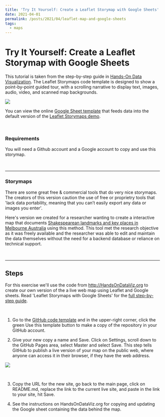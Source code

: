 ```yaml
---
title: 'Try It Yourself: Create a Leaflet Storymap with Google Sheets'
date: 2021-04-01
permalink: /posts/2021/04/leaflet-map-and-google-sheets
tags:
  - maps
---
```


# Try It Yourself: Create a Leaflet Storymap with Google Sheets

This tutorial is taken from the step-by-step guide in [Hands-On Data Visualization](https://HandsOnDataViz.org/leaflet-storymaps-with-google-sheets.html). The Leaflet Storymaps code template is designed to show a point-by-point guided tour, with a scrolling narrative to display text, images, audio, video, and scanned map backgrounds.

![](https://i.imgur.com/6EwZxL5.gif)

You can view the online [Google Sheet template](https://docs.google.com/spreadsheets/d/1AO6XHL_0JafWZF4KEejkdDNqfuZWUk3SlNlQ6MjlRFM/edit#gid=0) that feeds data into the default version of the [Leaflet Storymaps demo](https://handsondataviz.github.io/leaflet-storymaps-with-google-sheets/#2).

<br>

### Requirements
You will need a Github account and a Google account to copy and use this storymap.

<br>

---
### Storymaps
There are some great free & commercial tools that do very nice storymaps. The creators of this version caution the use of free or proprietry tools that 'lack data portability, meaning that you can’t easily export any data or images you enter'.

Here's version we created for a researcher wanting to create a interactive map that documents [Shakespearean landmarks and key places in Melbourne Australia](https://melbourneshakespeare.github.io/) using this method. This tool met the research objective as it was freely available and the researcher was able to edit and maintain the data themselves without the need for a backend database or reliance on technical support.

<br>

---
## Steps
For this exercise we'll use the code from http://HandsOnDataViz.org to create our own version of the a live web map using Leaflet and Google sheets. Read 'Leaflet Storymaps with Google Sheets' for the [full step-by-step guide](https://handsondataviz.org/leaflet-storymaps-with-google-sheets).

<br>

1. Go to the [GitHub code template](https://github.com/handsondataviz/leaflet-storymaps-with-google-sheets) and in the upper-right corner, click the green Use this template button to make a copy of the repository in your GitHub account. 

2. Give your new copy a name and Save. Click on Settings, scroll down to the GitHub Pages area, select Master and select Save. This step tells GitHub to publish a live version of your map on the public web, where anyone can access it in their browser, if they have the web address.


![](https://i.imgur.com/G5AkLDZ.png)

<br>

3. Copy the URL for the new site, go back to the main page, click on README.md, replace the link to the current live site, and paste in the link to your site, hit Save.

4. See the instructions on HandsOnDataViz.org for copying and updating the Google sheet containing the data behind the map.

<br>





